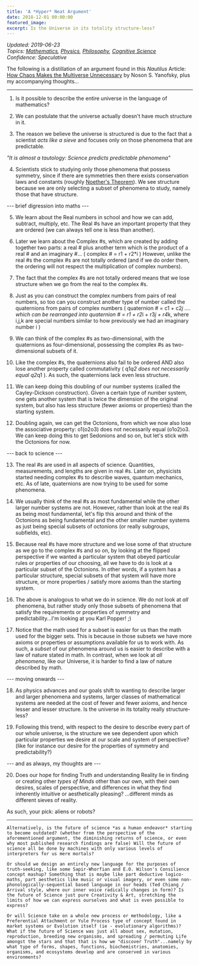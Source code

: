 ```yaml
---
title: 'A *Hyper* Neat Argument'
date: 2018-12-01 00:00:00
featured_image: 
excerpt: Is the Universe in its totality structure-less?
---
```


*Updated: 2019-06-23*  
*Topics: [Mathematics](https://mundyreimer.github.io/archive), [Physics](https://mundyreimer.github.io/archive), [Philosophy](https://mundyreimer.github.io/archive), [Cognitive Science](https://mundyreimer.github.io/archive)*  
*Confidence: Speculative*

The following is a distillation of an argument found in this *Nautilus* Article: [How Chaos Makes the Multiverse Unnecessary](http://nautil.us/issue/66/clockwork/chaos-makes-the-multiverse-unnecessary-rp) by Noson S. Yanofsky, plus my accompanying thoughts...

-----

1) Is it possible to describe the entire universe in the language of mathematics?

2) We can postulate that the universe actually doesn't have much structure in it.

3) The reason we believe the universe is structured is due to the fact that a scientist *acts like a sieve* and focuses only on those phenomena that are predictable.  

*"It is almost a tautology: Science predicts predictable phenomena"*

4) Scientists stick to studying only those phenomena that possess symmetry, since if there are symmetries then there exists conservation laws and constants (roughly [Noether's Theorem](https://en.wikipedia.org/wiki/Noether%27s_theorem)). We see structure because we are only selecting a subset of phenomena to study, namely those that have structure.

--- brief digression into maths ---

5) We learn about the Real numbers in school and how we can add, subtract, multiply, etc. The Real #s have an important property that they are ordered (we can always tell one is less than another).

6) Later we learn about the Complex #s, which are created by adding together two parts: a real # plus another term which is the product of a real # and an imaginary #...
( complex # = r1 + r2*i ) However, unlike the real #s the complex #s are not totally ordered (and if we do order them, the ordering will not respect the multiplication of complex numbers).

7) The fact that the complex #s are not totally ordered means that we lose structure when we go from the real to the complex #s.

8) Just as you can construct the complex numbers from pairs of real numbers, so too can you construct another type of number called the quaternions from pairs of complex numbers ( quaternion # = c1 + c2*j .... which can be rearranged into quaternion # = r1 + r2*i + r3*j + r4*k, where i,j,k are special numbers similar to how previously we had an imaginary number i )

9) We can think of the complex #s as two-dimensional, with the quaternions as four-dimensional, possessing the complex #s as two-dimensional subsets of it.

10) Like the complex #s, the quaternions also fail to be ordered AND also lose another property called commutativity ( q1*q2 does not necessarily equal q2*q1 ). As such, the quaternions lack even less structure.

11) We can keep doing this doubling of our number systems (called the Cayley-Dickson construction). Given a certain type of number system, one gets another system that is twice the dimension of the original system, but also has less structure (fewer axioms or properties) than the starting system.

12) Doubling again, we can get the Octonions, from which we now also lose the associative property: o1(o2o3) does not necessarily equal (o1o2)o3. We can keep doing this to get Sedonions and so on, but let's stick with the Octonions for now.

--- back to science ---

13) The real #s are used in all aspects of science. Quantities, measurements, and lengths are given in real #s. Later on, physicists started needing complex #s to describe waves, quantum mechanics, etc. As of late, quaternions are now trying to be used for some phenomena.

14) We usually think of the real #s as most fundamental while the other larger number systems are not. However, rather than look at the real #s as being most fundamental, let's flip this around and think of the Octonions as being fundamental and the other smaller number systems as just being special subsets of octonions (or really subgroups, subfields, etc).

15) Because real #s have more structure and we lose some of that structure as we go to the complex #s and so on, by looking at the flipped perspective if we wanted a particular system that obeyed particular rules or properties of our choosing, all we have to do is look at a particular subset of the Octonions. In other words, if a system has a particular structure, special subsets of that system will have more structure, or more properties / satisfy more axioms than the starting system.

16) The above is analogous to what we do in science. We do not look at *all* phenomena, but rather study only those subsets of phenomena that satisfy the requirements or properties of symmetry and predictability...I'm looking at you Karl Popper! ;)

17) Notice that the math used for a subset is easier for us than the math used for the bigger sets. This is because in those subsets we have more axioms or properties or assumptions available for us to work with. As such, a *subset* of our phenomena around us is easier to describe with a law of nature stated in math. In contrast, when we look at *all phenomena*, like our Universe, it is harder to find a law of nature described by math.

--- moving onwards ---

18) As physics advances and our goals shift to wanting to describe larger and larger phenomena and systems, larger classes of mathematical systems are needed at the cost of fewer and fewer axioms, and hence lesser and lesser structure. Is the universe in its totality really structure-less?

19) Following this trend, with respect to the desire to describe every part of our whole universe, is the structure we see dependent upon which particular properties we desire at our scale and system of perspective? (like for instance our desire for the properties of symmetry and predictability?)

--- and as always, my thoughts are ---

20) Does our hope for finding Truth and understanding Reality lie in finding or creating other *types of Minds* other than our own, with their own desires, scales of perspective, and differences in what they find inherently intuitive or aesthetically pleasing? ...different minds as different sieves of reality.

As such, your pick: aliens or robots?

---

    Alternatively, is the future of science *as a human endeavor* starting to become outdated? (whether from the perspective of the aforementioned argument, the diminishing returns of science, or even why most published research findings are false) Will the future of science all be done by machines with only various levels of interpreters for us mere mortals?

    Or should we design an entirely new language for the purposes of truth-seeking, like some Sapir-Whorfian and E.O. Wilson's Consilience concept mashup? Something that is maybe like part deductive logico-maths, part aesthetics like music or visual imagery, or even some non-phonologically-sequential based language in our heads (Ted Chiang / Arrival style, where our inner voice radically changes in form)? Is the future of Science just pure Creativity & Art, stretching the limits of how we can express ourselves and what is even possible to express?

    Or will Science take on a whole new process or methodology, like a Preferential Attachment or Yule Process type of concept found in market systems or Evolution itself (ie - evolutionary algorithms)? What if the future of Science was just all about sex, mutation, reproduction, breeding new organisms, and spreading / permuting Life amongst the stars and that that is how we "discover Truth"...namely by what type of forms, shapes, functions, biochemistries, anatomies, organisms, and ecosystems develop and are conserved in various environments?

